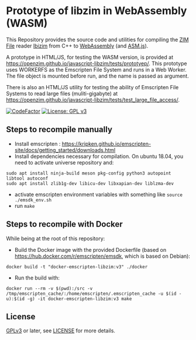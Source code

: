 # Prototype of libzim in WebAssembly (WASM)

This Repository provides the source code and utilities for compiling
the [ZIM File](https://wiki.openzim.org/wiki/ZIM_file_format) reader
[lbizim](https://wiki.openzim.org/wiki/Libzim) from C++ to
[WebAssembly](https://developer.mozilla.org/en-US/docs/WebAssembly)
(and
[ASM.js](https://developer.mozilla.org/en-US/docs/Games/Tools/asm.js)).

A prototype in HTML/JS, for testing the WASM version, is provided at
https://openzim.github.io/javascript-libzim/tests/prototyep/. This
prototype uses WORKERFS as the Emscripten File System and runs in a
Web Worker. The file object is mounted before run, and the name is
passed as argument.

There is also an HTML/JS utility for testing the ability of Emscripten
File Systems to read large files (muliti-gigabyte) at
https://openzim.github.io/javascript-libzim/tests/test_large_file_access/.

[![CodeFactor](https://www.codefactor.io/repository/github/openzim/javascript-libzim/badge)](https://www.codefactor.io/repository/github/openzim/javascript-libzim)
[![License: GPL v3](https://img.shields.io/badge/License-GPLv3-blue.svg)](https://www.gnu.org/licenses/gpl-3.0)

## Steps to recompile manually

- Install emscripten : https://kripken.github.io/emscripten-site/docs/getting_started/downloads.html
- Install dependencies necessary for compilation. On ubuntu 18.04, you need to activate universe repository and:

```
sudo apt install ninja-build meson pkg-config python3 autopoint libtool autoconf
sudo apt install zlib1g-dev libicu-dev libxapian-dev liblzma-dev
```

- activate emscripten environment variables with something like `source ./emsdk_env.sh`
- run `make`

## Steps to recompile with Docker

While being at the root of this repository:
 - Build the Docker image with the provided Dockerfile (based on https://hub.docker.com/r/emscripten/emsdk, which is based on Debian):

```
docker build -t "docker-emscripten-libzim:v3" ./docker
```

 - Run the build with:

```
docker run --rm -v $(pwd):/src -v /tmp/emscripten_cache/:/home/emscripten/.emscripten_cache -u $(id -u):$(id -g) -it docker-emscripten-libzim:v3 make
```

## License

[GPLv3](https://www.gnu.org/licenses/gpl-3.0) or later, see
[LICENSE](LICENSE) for more details.
